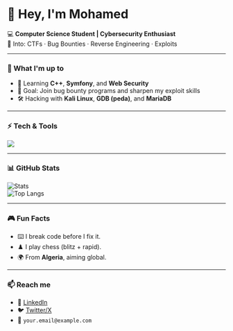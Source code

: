 # 👋 Hey, I'm Mohamed  

💻 **Computer Science Student | Cybersecurity Enthusiast**  
🔐 Into: CTFs · Bug Bounties · Reverse Engineering · Exploits  

---

### 🚀 What I'm up to
- 🌱 Learning **C++**, **Symfony**, and **Web Security**  
- 🎯 Goal: Join bug bounty programs and sharpen my exploit skills  
- 🛠️ Hacking with **Kali Linux**, **GDB (peda)**, and **MariaDB**  

---

### ⚡ Tech & Tools
<p>
  <img src="https://skillicons.dev/icons?i=linux,bash,python,cpp,php,mysql,git,github,vscode" />
</p>

---

### 📊 GitHub Stats
![Stats](https://github-readme-stats.vercel.app/api?username=YOUR_USERNAME&show_icons=true&theme=radical)  
![Top Langs](https://github-readme-stats.vercel.app/api/top-langs/?username=YOUR_USERNAME&layout=compact&theme=radical)

---

### 🎮 Fun Facts
- ⌨️ I break code before I fix it.  
- ♟️ I play chess (blitz + rapid).  
- 🌍 From **Algeria**, aiming global.  

---

### 📫 Reach me
- 💼 [LinkedIn](https://www.linkedin.com)  
- 🐦 [Twitter/X](https://twitter.com)  
- 📧 `your.email@example.com`  
